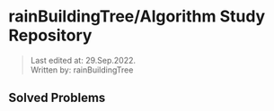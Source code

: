 rainBuildingTree/Algorithm Study Repository
=============
>Last edited at: 29.Sep.2022.   
>Written by: rainBuildingTree   

Solved Problems
--------------
